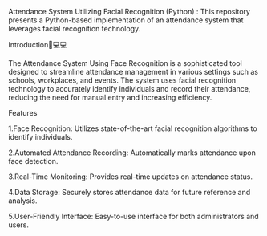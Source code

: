 Attendance System Utilizing Facial Recognition (Python) : This repository presents a Python-based implementation of an attendance system that leverages facial recognition technology.

Introduction👋💻💻

The Attendance System Using Face Recognition is a sophisticated tool designed to streamline attendance management in various settings such as schools, workplaces, and events. 
The system uses facial recognition technology to accurately identify individuals and record their attendance, reducing the need for manual entry and increasing efficiency.

Features

1.Face Recognition: Utilizes state-of-the-art facial recognition algorithms to identify individuals.

2.Automated Attendance Recording: Automatically marks attendance upon face detection.

3.Real-Time Monitoring: Provides real-time updates on attendance status.

4.Data Storage: Securely stores attendance data for future reference and analysis.

5.User-Friendly Interface: Easy-to-use interface for both administrators and users.
